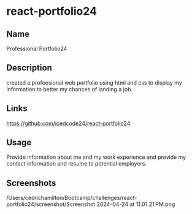 # react-portfolio24

## Name
Professional Portfolio24

## Description
created a profeesional web portfolio using html and css to display my information to better my chances of landing a job.

## Links
https://github.com/icedcode24/react-portfolio24

## Usage
Provide information about me and my work experience and provide my contact information and resume to potential employers.
## Screenshots
/Users/cedrichamilton/Bootcamp/challenges/react-portfolio24/screenshot/Screenshot 2024-04-24 at 11.01.21 PM.png